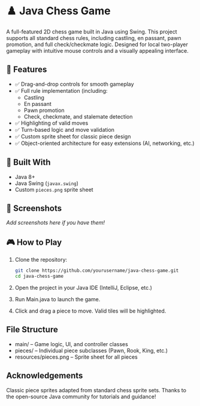 # ♟️ Java Chess Game

A full-featured 2D chess game built in Java using Swing. This project supports all standard chess rules, including castling, en passant, pawn promotion, and full check/checkmate logic. Designed for local two-player gameplay with intuitive mouse controls and a visually appealing interface.

## 🚀 Features

- ✅ Drag-and-drop controls for smooth gameplay
- ✅ Full rule implementation (including:
  - Castling
  - En passant
  - Pawn promotion
  - Check, checkmate, and stalemate detection
- ✅ Highlighting of valid moves
- ✅ Turn-based logic and move validation
- ✅ Custom sprite sheet for classic piece design
- ✅ Object-oriented architecture for easy extensions (AI, networking, etc.)

## 🧱 Built With

- Java 8+
- Java Swing (`javax.swing`)
- Custom `pieces.png` sprite sheet

## 📸 Screenshots

*Add screenshots here if you have them!*

## 🎮 How to Play

1. Clone the repository:
   ```bash
   git clone https://github.com/yourusername/java-chess-game.git
   cd java-chess-game

2. Open the project in your Java IDE (IntelliJ, Eclipse, etc.)

3. Run Main.java to launch the game.

4. Click and drag a piece to move. Valid tiles will be highlighted.

## File Structure
- main/ – Game logic, UI, and controller classes
- pieces/ – Individual piece subclasses (Pawn, Rook, King, etc.)
- resources/pieces.png – Sprite sheet for all pieces

## Acknowledgements
Classic piece sprites adapted from standard chess sprite sets.
Thanks to the open-source Java community for tutorials and guidance!













